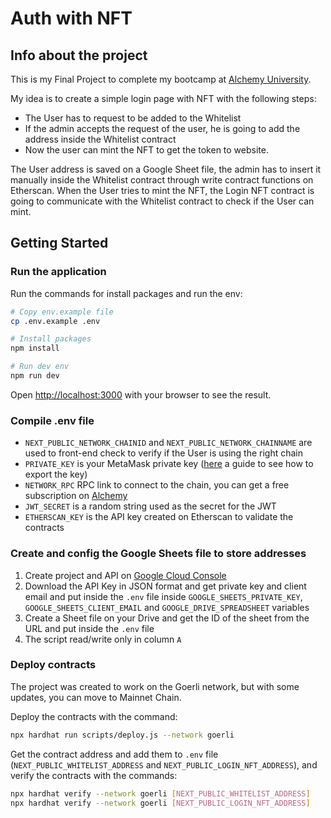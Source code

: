 # Auth with NFT

## Info about the project

This is my Final Project to complete my bootcamp at [Alchemy University](https://university.alchemy.com/).

My idea is to create a simple login page with NFT with the following steps:

- The User has to request to be added to the Whitelist
- If the admin accepts the request of the user, he is going to add the address inside the Whitelist contract
- Now the user can mint the NFT to get the token to website.

The User address is saved on a Google Sheet file, the admin has to insert it manually inside the Whitelist contract through write contract functions on Etherscan.
When the User tries to mint the NFT, the Login NFT contract is going to communicate with the Whitelist contract to check if the User can mint.

## Getting Started

### Run the application

Run the commands for install packages and run the env:

```bash
# Copy env.example file
cp .env.example .env

# Install packages
npm install

# Run dev env
npm run dev
```

Open [http://localhost:3000](http://localhost:3000) with your browser to see the result.

### Compile .env file

- `NEXT_PUBLIC_NETWORK_CHAINID` and `NEXT_PUBLIC_NETWORK_CHAINNAME` are used to front-end check to verify if the User is using the right chain
- `PRIVATE_KEY` is your MetaMask private key ([here](https://support.metamask.io/hc/en-us/articles/360015289632-How-to-export-an-account-s-private-key) a guide to see how to export the key)
- `NETWORK_RPC` RPC link to connect to the chain, you can get a free subscription on [Alchemy](https://alchemy.com)
- `JWT_SECRET` is a random string used as the secret for the JWT
- `ETHERSCAN_KEY` is the API key created on Etherscan to validate the contracts

### Create and config the Google Sheets file to store addresses

1. Create project and API on [Google Cloud Console](https://console.cloud.google.com/)
2. Download the API Key in JSON format and get private key and client email and put inside the `.env` file inside `GOOGLE_SHEETS_PRIVATE_KEY`, `GOOGLE_SHEETS_CLIENT_EMAIL` and `GOOGLE_DRIVE_SPREADSHEET` variables
3. Create a Sheet file on your Drive and get the ID of the sheet from the URL and put inside the `.env` file
4. The script read/write only in column `A`

### Deploy contracts

The project was created to work on the Goerli network, but with some updates, you can move to Mainnet Chain.

Deploy the contracts with the command:

```bash
npx hardhat run scripts/deploy.js --network goerli
```

Get the contract address and add them to `.env` file (`NEXT_PUBLIC_WHITELIST_ADDRESS` and `NEXT_PUBLIC_LOGIN_NFT_ADDRESS`), and verify the contracts with the commands:

```bash
npx hardhat verify --network goerli [NEXT_PUBLIC_WHITELIST_ADDRESS]
npx hardhat verify --network goerli [NEXT_PUBLIC_LOGIN_NFT_ADDRESS]
```

